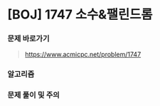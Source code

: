 # [BOJ]  1747 소수&팰린드롬

### 문제 바로가기

>  https://www.acmicpc.net/problem/1747

### 알고리즘

> 

### 문제 풀이 및 주의

>